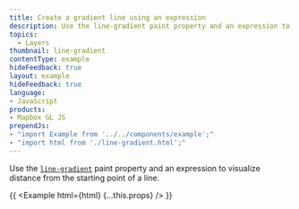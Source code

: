 ```yaml
---
title: Create a gradient line using an expression
description: Use the line-gradient paint property and an expression to visualize distance from the starting point of a line.
topics:
  - Layers
thumbnail: line-gradient
contentType: example
hideFeedback: true
layout: example
hideFeedback: true
language:
- JavaScript
products:
- Mapbox GL JS
prependJs:
- "import Example from '../../components/example';"
- "import html from './line-gradient.html';"
---
```


Use the [`line-gradient`](https://maplibre.org/maplibre-gl-js-docs/style-spec/layers/#paint-line-line-gradient) paint property and an expression to visualize distance from the starting point of a line.

{{ <Example html={html} {...this.props} /> }}
